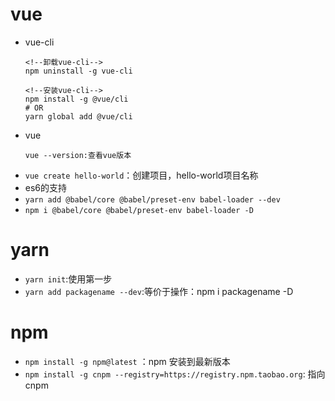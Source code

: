 # vue
- vue-cli
    ```
    <!--卸载vue-cli-->
    npm uninstall -g vue-cli

    <!--安装vue-cli-->
    npm install -g @vue/cli
    # OR
    yarn global add @vue/cli
    ```
- vue
    ```
    vue --version:查看vue版本
    ```
-   `vue create hello-world`：创建项目，hello-world项目名称
-  es6的支持
- `yarn add @babel/core @babel/preset-env babel-loader --dev`
- `npm i @babel/core @babel/preset-env babel-loader -D`
# yarn 
- `yarn init`:使用第一步
- `yarn add packagename --dev`:等价于操作：npm i packagename -D

# npm

- `npm install -g npm@latest` ：npm 安装到最新版本
- `npm install -g cnpm --registry=https://registry.npm.taobao.org`: 指向cnpm